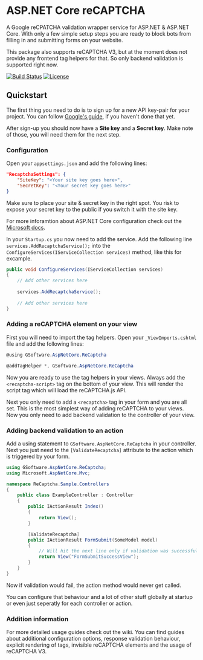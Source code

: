 # ASP.NET Core reCAPTCHA
A Google reCPATCHA validation wrapper service for ASP.NET & ASP.NET Core. With only a few simple setup steps you are ready to block bots from filling in and submitting forms on your website.

This package also supports reCAPTCHA V3, but at the moment does not provide any frontend tag helpers for that. So only backend validation is supported right now.

[![Build Status](https://dev.azure.com/griesingersoftware/ASP.NET%20Core%20Recaptcha/_apis/build/status/jgdevlabs.aspnetcore-recaptcha?branchName=master)](https://dev.azure.com/griesingersoftware/ASP.NET%20Core%20Recaptcha/_build/latest?definitionId=17&branchName=master)
[![License](https://badgen.net/github/license/jgdevlabs/aspnetcore-recaptcha)](https://github.com/jgdevlabs/aspnetcore-recaptcha/blob/master/LICENSE)

## Quickstart

The first thing you need to do is to sign up for a new API key-pair for your project. You can follow [Google's guide](https://developers.google.com/recaptcha/intro#overview), if you haven't done that yet.

After sign-up you should now have a **Site key** and a **Secret key**. Make note of those, you will need them for the next step.

### Configuration

Open your `appsettings.json` and add the following lines:

```json
"RecaptchaSettings": {
    "SiteKey": "<Your site key goes here>",
    "SecretKey": "<Your secret key goes here>"
}
```

Make sure to place your site & secret key in the right spot. You risk to expose your secret key to the public if you switch it with the site key.

For more inforamtion about ASP.NET Core configuration check out the [Microsoft docs](https://docs.microsoft.com/en-us/aspnet/core/fundamentals/configuration/?view=aspnetcore-3.1).

In your `Startup.cs` you now need to add the service. Add the following line `services.AddRecaptchaService();` into the `ConfigureServices(IServiceCollection services)` method, like this for excample.

```csharp
public void ConfigureServices(IServiceCollection services)
{
    // Add other services here
    
    services.AddRecaptchaService();
    
    // Add other services here
}
```

### Adding a reCAPTCHA element on your view

First you will need to import the tag helpers. Open your `_ViewImports.cshtml` file and add the following lines:

```csharp
@using GSoftware.AspNetCore.ReCaptcha

@addTagHelper *, GSoftware.AspNetCore.ReCaptcha
```

Now you are ready to use the tag helpers in your views. Always add the `<recaptcha-script>` tag on the bottom of your view. This will render the script tag which will load the reCAPTCHA.js API.

Next you only need to add a `<recaptcha>` tag in your form and you are all set. This is the most simplest way of adding reCAPTCHA to your views. Now you only need to add backend validation to the controller of your view.

### Adding backend validation to an action

Add a using statement to `GSoftware.AspNetCore.ReCaptcha` in your controller. Next you just need to the `[ValidateRecaptcha]` attribute to the action which is triggered by your form.

```csharp
using GSoftware.AspNetCore.ReCaptcha;
using Microsoft.AspNetCore.Mvc;

namespace ReCaptcha.Sample.Controllers
{
    public class ExampleController : Controller
    {
        public IActionResult Index()
        {
            return View();
        }

        [ValidateRecaptcha]
        public IActionResult FormSubmit(SomeModel model)
        {
            // Will hit the next line only if validation was successfull
            return View("FormSubmitSuccessView");
        }
    }
}
```

Now if validation would fail, the action method would never get called.

You can configure that behaviour and a lot of other stuff globally at startup or even just seperatly for each controller or action.

### Addition information

For more detailed usage guides check out the wiki. You can find guides about additional configuration options, response validation behaviour, explicit rendering of tags, invisible reCAPTCHA elements and the usage of reCAPTCHA V3.
